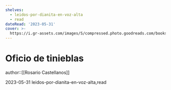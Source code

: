 ```yaml
---
shelves:
  - leidos-por-dianita-en-voz-alta
  - read
dateRead: '2023-05-31'
cover: >-
  https://i.gr-assets.com/images/S/compressed.photo.goodreads.com/books/1356059355l/16700031.jpg
---
```

# Oficio de tinieblas

author::[[Rosario Castellanos]]

2023-05-31
leidos-por-dianita-en-voz-alta,read